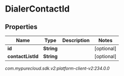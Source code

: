 # DialerContactId


## Properties

| Name | Type | Description | Notes |
| ------------ | ------------- | ------------- | ------------- |
| **id** | **String** |  |  [optional] |
| **contactListId** | **String** |  |  [optional] |




_com.mypurecloud.sdk.v2:platform-client-v2:234.0.0_
